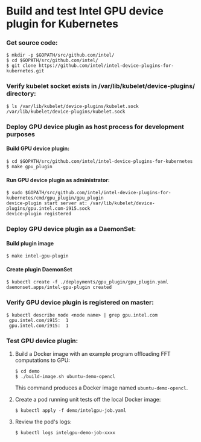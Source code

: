 # Build and test Intel GPU device plugin for Kubernetes

### Get source code:
```
$ mkdir -p $GOPATH/src/github.com/intel/
$ cd $GOPATH/src/github.com/intel/
$ git clone https://github.com/intel/intel-device-plugins-for-kubernetes.git
```

### Verify kubelet socket exists in /var/lib/kubelet/device-plugins/ directory:
```
$ ls /var/lib/kubelet/device-plugins/kubelet.sock
/var/lib/kubelet/device-plugins/kubelet.sock
```

### Deploy GPU device plugin as host process for development purposes

#### Build GPU device plugin:
```
$ cd $GOPATH/src/github.com/intel/intel-device-plugins-for-kubernetes
$ make gpu_plugin
```

#### Run GPU device plugin as administrator:
```
$ sudo $GOPATH/src/github.com/intel/intel-device-plugins-for-kubernetes/cmd/gpu_plugin/gpu_plugin
device-plugin start server at: /var/lib/kubelet/device-plugins/gpu.intel.com-i915.sock
device-plugin registered
```

### Deploy GPU device plugin as a DaemonSet:

#### Build plugin image
```
$ make intel-gpu-plugin
```

#### Create plugin DaemonSet
```
$ kubectl create -f ./deployments/gpu_plugin/gpu_plugin.yaml
daemonset.apps/intel-gpu-plugin created
```

### Verify GPU device plugin is registered on master:
```
$ kubectl describe node <node name> | grep gpu.intel.com
 gpu.intel.com/i915:  1
 gpu.intel.com/i915:  1
```

### Test GPU device plugin:

1. Build a Docker image with an example program offloading FFT computations to GPU:
   ```
   $ cd demo
   $ ./build-image.sh ubuntu-demo-opencl
   ```

      This command produces a Docker image named `ubuntu-demo-opencl`.

2. Create a pod running unit tests off the local Docker image:
   ```
   $ kubectl apply -f demo/intelgpu-job.yaml
   ```

3. Review the pod's logs:
   ```
   $ kubectl logs intelgpu-demo-job-xxxx
   ```
